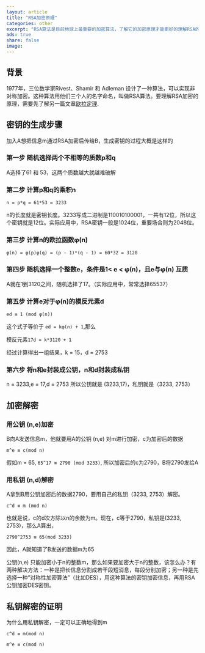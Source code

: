 ```yaml
---
layout: article
title: "RSA加密原理"
categories: other
excerpt: "RSA算法是目前地球上最重要的加密算法，了解它的加密原理才能更好的理解RSA的加密过程"
ads: true
share: false
image:
---
```


## 背景

1977年，三位数学家Rivest、Shamir 和 Adleman 设计了一种算法，可以实现非对称加密。这种算法用他们三个人的名字命名，叫做RSA算法。要理解RSA加密的原理，需要先了解另一篇文章[欧拉定理](http://www.overflowstack.com/other/%E6%AC%A7%E6%8B%89%E5%AE%9A%E7%90%86/).

## 密钥的生成步骤

加入A想把信息m通过RSA加密后传给B，生成密钥的过程大概是这样的

### 第一步 随机选择两个不相等的质数p和q

A选择了61 和 53，这两个质数越大就越难破解

### 第二步 计算p和q的乘积n

`n = p*q = 61*53 = 3233`

n的长度就是密钥长度。3233写成二进制是110010100001，一共有12位，所以这个密钥就是12位。实际应用中，RSA密钥一般是1024位，重要场合则为2048位。

### 第三步 计算n的欧拉函数φ(n)

`φ(n) = φ(p)φ(q) = (p - 1)*(q - 1) = 60*32 = 3120`

### 第四步 随机选择一个整数e，条件是1< e < φ(n)，且e与φ(n) 互质

A就在1到3120之间，随机选择了17。（实际应用中，常常选择65537）

### 第五步 计算e对于φ(n)的模反元素d

`ed ≡ 1 (mod φ(n))`

这个式子等价于 `ed = kφ(n) + 1`,那么

模反元素`17d = k*3120 + 1`

经过计算得出一组结果，k = 15，d = 2753

### 第六步 将n和e封装成公钥，n和d封装成私钥

n = 3233,e = 17,d = 2753 所以公钥就是 (3233,17)，私钥就是（3233, 2753）

## 加密解密

### 用公钥 (n,e)加密

B向A发送信息m，他就要用A的公钥 (n,e) 对m进行加密，c为加密后的数据

`m^e ≡ c(mod n)`

假如m = 65, `65^17 ≡ 2790 (mod 3233)`, 所以加密后的c为2790，B将2790发给A

### 用私钥 (n,d)解密

A拿到B用公钥加密后的数据2790，要用自己的私钥（3233, 2753）解密。

`c^d ≡ m (mod n)`

也就是说，c的d次方除以n的余数为m。现在，c等于2790，私钥是(3233, 2753)，那么A算出，

`2790^2753 ≡ 65(mod 3233)`

因此，A就知道了B发送的数据m为65

公钥(n,e) 只能加密小于n的整数m，那么如果要加密大于n的整数，该怎么办？有两种解决方法：一种是把长信息分割成若干段短消息，每段分别加密；另一种是先选择一种”对称性加密算法”（比如DES），用这种算法的密钥加密信息，再用RSA公钥加密DES密钥。

## 私钥解密的证明

为什么用私钥解密，一定可以正确地得到m

`c^d ≡ m(mod n)`

`m^e ≡ c(mod n)`

